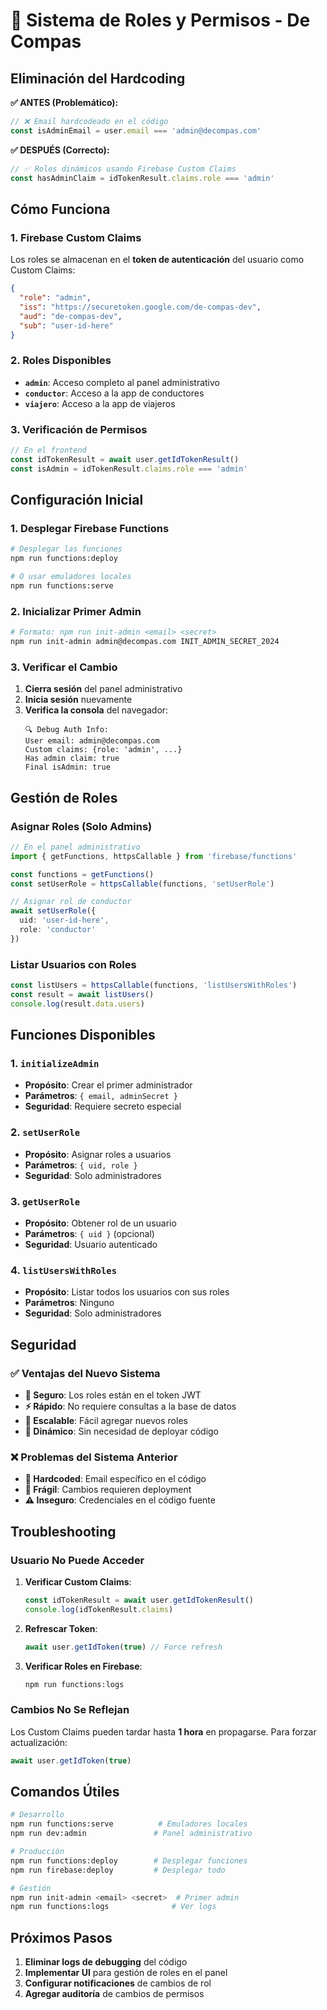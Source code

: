 # 🔐 Sistema de Roles y Permisos - De Compas

## Eliminación del Hardcoding

**✅ ANTES (Problemático):**
```typescript
// ❌ Email hardcodeado en el código
const isAdminEmail = user.email === 'admin@decompas.com'
```

**✅ DESPUÉS (Correcto):**
```typescript
// ✅ Roles dinámicos usando Firebase Custom Claims
const hasAdminClaim = idTokenResult.claims.role === 'admin'
```

## Cómo Funciona

### 1. Firebase Custom Claims
Los roles se almacenan en el **token de autenticación** del usuario como Custom Claims:
```json
{
  "role": "admin",
  "iss": "https://securetoken.google.com/de-compas-dev",
  "aud": "de-compas-dev",
  "sub": "user-id-here"
}
```

### 2. Roles Disponibles
- **`admin`**: Acceso completo al panel administrativo
- **`conductor`**: Acceso a la app de conductores
- **`viajero`**: Acceso a la app de viajeros

### 3. Verificación de Permisos
```typescript
// En el frontend
const idTokenResult = await user.getIdTokenResult()
const isAdmin = idTokenResult.claims.role === 'admin'
```

## Configuración Inicial

### 1. Desplegar Firebase Functions
```bash
# Desplegar las funciones
npm run functions:deploy

# O usar emuladores locales
npm run functions:serve
```

### 2. Inicializar Primer Admin
```bash
# Formato: npm run init-admin <email> <secret>
npm run init-admin admin@decompas.com INIT_ADMIN_SECRET_2024
```

### 3. Verificar el Cambio
1. **Cierra sesión** del panel administrativo
2. **Inicia sesión** nuevamente
3. **Verifica la consola** del navegador:
   ```
   🔍 Debug Auth Info:
   User email: admin@decompas.com
   Custom claims: {role: 'admin', ...}
   Has admin claim: true
   Final isAdmin: true
   ```

## Gestión de Roles

### Asignar Roles (Solo Admins)
```typescript
// En el panel administrativo
import { getFunctions, httpsCallable } from 'firebase/functions'

const functions = getFunctions()
const setUserRole = httpsCallable(functions, 'setUserRole')

// Asignar rol de conductor
await setUserRole({ 
  uid: 'user-id-here', 
  role: 'conductor' 
})
```

### Listar Usuarios con Roles
```typescript
const listUsers = httpsCallable(functions, 'listUsersWithRoles')
const result = await listUsers()
console.log(result.data.users)
```

## Funciones Disponibles

### 1. `initializeAdmin`
- **Propósito**: Crear el primer administrador
- **Parámetros**: `{ email, adminSecret }`
- **Seguridad**: Requiere secreto especial

### 2. `setUserRole`
- **Propósito**: Asignar roles a usuarios
- **Parámetros**: `{ uid, role }`
- **Seguridad**: Solo administradores

### 3. `getUserRole`
- **Propósito**: Obtener rol de un usuario
- **Parámetros**: `{ uid }` (opcional)
- **Seguridad**: Usuario autenticado

### 4. `listUsersWithRoles`
- **Propósito**: Listar todos los usuarios con sus roles
- **Parámetros**: Ninguno
- **Seguridad**: Solo administradores

## Seguridad

### ✅ Ventajas del Nuevo Sistema
- **🔐 Seguro**: Los roles están en el token JWT
- **⚡ Rápido**: No requiere consultas a la base de datos
- **🎯 Escalable**: Fácil agregar nuevos roles
- **🔄 Dinámico**: Sin necesidad de deployar código

### ❌ Problemas del Sistema Anterior
- **🚨 Hardcoded**: Email específico en el código
- **🐛 Frágil**: Cambios requieren deployment
- **⚠️ Inseguro**: Credenciales en el código fuente

## Troubleshooting

### Usuario No Puede Acceder
1. **Verificar Custom Claims**:
   ```typescript
   const idTokenResult = await user.getIdTokenResult()
   console.log(idTokenResult.claims)
   ```

2. **Refrescar Token**:
   ```typescript
   await user.getIdToken(true) // Force refresh
   ```

3. **Verificar Roles en Firebase**:
   ```bash
   npm run functions:logs
   ```

### Cambios No Se Reflejan
Los Custom Claims pueden tardar hasta **1 hora** en propagarse. Para forzar actualización:
```typescript
await user.getIdToken(true)
```

## Comandos Útiles

```bash
# Desarrollo
npm run functions:serve          # Emuladores locales
npm run dev:admin               # Panel administrativo

# Producción
npm run functions:deploy        # Desplegar funciones
npm run firebase:deploy         # Desplegar todo

# Gestión
npm run init-admin <email> <secret>  # Primer admin
npm run functions:logs              # Ver logs
```

## Próximos Pasos

1. **Eliminar logs de debugging** del código
2. **Implementar UI** para gestión de roles en el panel
3. **Configurar notificaciones** de cambios de rol
4. **Agregar auditoría** de cambios de permisos 